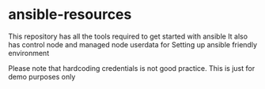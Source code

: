 # ansible-resources
This repository has all the tools required to get started with ansible
It also has control node and managed node userdata for Setting up ansible friendly environment

Please note that hardcoding credentials is not good practice. This is just for demo purposes only

